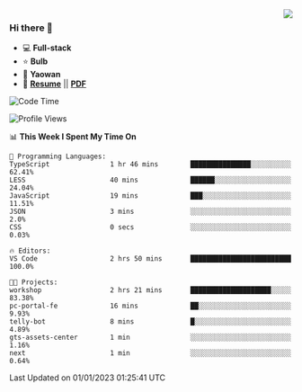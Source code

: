 <img align="right" src="https://github-readme-stats.vercel.app/api?username=LolipopJ&show_icons=true&count_private=true&hide_title=true&include_all_commits=true&theme=vue">

### Hi there 👋

- :computer: **Full-stack**
- :star: **Bulb**
- :pill: **Yaowan**
- :milky_way: [**Resume**](https://lolipopj.github.io/resume/) || [**PDF**](https://cdn.jsdelivr.net/gh/lolipopj/resume/export/resume-en.pdf)

<!--START_SECTION:waka-->
![Code Time](http://img.shields.io/badge/Code%20Time-812%20hrs%2040%20mins-blue)

![Profile Views](http://img.shields.io/badge/Profile%20Views-4-blue)

📊 **This Week I Spent My Time On** 

```text
💬 Programming Languages: 
TypeScript               1 hr 46 mins        ███████████████░░░░░░░░░░   62.41% 
LESS                     40 mins             ██████░░░░░░░░░░░░░░░░░░░   24.04% 
JavaScript               19 mins             ███░░░░░░░░░░░░░░░░░░░░░░   11.51% 
JSON                     3 mins              ░░░░░░░░░░░░░░░░░░░░░░░░░   2.0% 
CSS                      0 secs              ░░░░░░░░░░░░░░░░░░░░░░░░░   0.03%

🔥 Editors: 
VS Code                  2 hrs 50 mins       █████████████████████████   100.0%

🐱‍💻 Projects: 
workshop                 2 hrs 21 mins       ████████████████████░░░░░   83.38% 
pc-portal-fe             16 mins             ██░░░░░░░░░░░░░░░░░░░░░░░   9.93% 
telly-bot                8 mins              █░░░░░░░░░░░░░░░░░░░░░░░░   4.89% 
gts-assets-center        1 min               ░░░░░░░░░░░░░░░░░░░░░░░░░   1.16% 
next                     1 min               ░░░░░░░░░░░░░░░░░░░░░░░░░   0.64%

```


 Last Updated on 01/01/2023 01:25:41 UTC
<!--END_SECTION:waka-->
